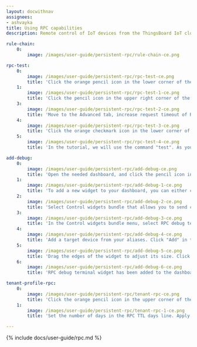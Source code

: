 ```yaml
---
layout: docwithnav
assignees:
- ashvayka
title: Using RPC capabilities
description: Remote control of IoT devices from the ThingsBoard IoT cloud using RPC feature

rule-chain:
    0:
        image: /images/user-guide/persistent-rpc/rule-chain-ce.png

rpc-test:
    0:
        image: /images/user-guide/persistent-rpc/rpc-test-ce.png
        title: 'Click the orange pencil icon in the lower corner of the screen to enter dashboard edit mode.'
    1:
        image: /images/user-guide/persistent-rpc/rpc-test-1-ce.png
        title: 'Click the pencil icon in the upper right corner of the RPC debug terminal to enter widget edit mode.'
    3:
        image: /images/user-guide/persistent-rpc/rpc-test-2-ce.png
        title: 'Move to the Advanced tab, increase request timeout of RPC and check the box "RPC request persistent" to enable it. Click the orange checkmark icon in the upper corner of the window to apply the changes.'
    4:
        image: /images/user-guide/persistent-rpc/rpc-test-3-ce.png
        title: 'Click the orange checkmark icon in the lower corner of the screen to save all applied changes.'
    5:
        image: /images/user-guide/persistent-rpc/rpc-test-4-ce.png
        title: 'In the tutorial, we will use the command "test". As you can see, the response contains RPC ID.'

add-debug:
    0:
        image: /images/user-guide/persistent-rpc/add-debug-ce.png
        title: 'Open the needed dashboard, and click the pencil icon in the lower right corner of the screen to enter dashboard edit mode.'
    1:
        image: /images/user-guide/persistent-rpc/add-debug-1-ce.png
        title: 'To add a new widget to your dashboard, you can either click the big button in the centre of the screen, or select "Add new widget" from the drop-up menu in the lower right corner of the screen.'
    2:
        image: /images/user-guide/persistent-rpc/add-debug-2-ce.png
        title: 'Select Control widgets bundle that allows you to send commands to devices.'
    3:
        image: /images/user-guide/persistent-rpc/add-debug-3-ce.png
        title: 'In the Control widgets bundle menu, select RPC debug terminal in the lower right corner of the bundle.'
    4:
        image: /images/user-guide/persistent-rpc/add-debug-4-ce.png
        title: 'Add a target device from your aliases. Click "Add" in the lower corner of the dialog window.'
    5:
        image: /images/user-guide/persistent-rpc/add-debug-5-ce.png
        title: 'Drag the edges of the widget to adjust its size. Click the checkmark in the lower right corner of the page to save all applied changes.'
    6:
        image: /images/user-guide/persistent-rpc/add-debug-6-ce.png
        title: 'RPC debug terminal widget has been added to the dashboard.'

tenant-profile-rpc:
    0:
        image: /images/user-guide/persistent-rpc/tenant-rpc-ce.png
        title: 'Click the orange pencil icon in the upper corner of the screen to enter dashboard edit mode.'
    1:
        image: /images/user-guide/persistent-rpc/tenant-rpc-1-ce.png
        title: 'Set the number of days in the RPC TTL days line. Apply changes by clicking the orange checkmark icon in the upper right corner of the page.'

---
```


{% include docs/user-guide/rpc.md %}